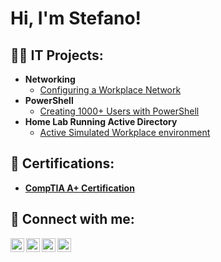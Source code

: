 <h1>Hi, I'm Stefano! 

<h2>👨‍💻 IT Projects:</h2>

- <b>Networking </b>
  - [Configuring a Workplace Network](https://github.com/Stefano-Edo/Networking/blob/main/README.md)
- <b>PowerShell</b>
  - [Creating 1000+ Users with PowerShell](https://github.com/Stefano-Edo/PowerShell)
- <b>Home Lab Running Active Directory</b>
  - [Active Simulated Workplace environment](https://github.com/Stefano-Edo/Home-Lab-Active-Directory)
<h2>📄 Certifications:</h2>

- <b>[CompTIA A+ Certification](https://imgur.com/TFbdlP9)</b>


<h2> 🤳 Connect with me:</h2>

[<img align="left" alt="JoshMadakor | YouTube" width="22px" src="https://cdn.jsdelivr.net/npm/simple-icons@v3/icons/youtube.svg" />][youtube]
[<img align="left" alt="JoshMadakor | Twitter" width="22px" src="https://cdn.jsdelivr.net/npm/simple-icons@v3/icons/twitter.svg" />][twitter]
[<img align="left" alt="JoshMadakor | LinkedIn" width="22px" src="https://cdn.jsdelivr.net/npm/simple-icons@v3/icons/linkedin.svg" />][linkedin]
[<img align="left" alt="JoshMadakor | Instagram" width="22px" src="https://cdn.jsdelivr.net/npm/simple-icons@v3/icons/instagram.svg" />][instagram]

[twitter]: https://twitter.com/joshmadakor
[youtube]: https://www.youtube.com/c/joshmadakor
[instagram]: https://www.instagram.com/joshmadakor/
[linkedin]: https://linkedin.com/in/joshmadakor
<!--
**Stefano-Edo/Stefano-Edo** is a ✨ _special_ ✨ repository because its `README.md` (this file) appears on your GitHub profile.

Here are some ideas to get you started:

- 🔭 I’m currently working on ...
- 🌱 I’m currently learning ...
- 👯 I’m looking to collaborate on ...
- 🤔 I’m looking for help with ...
- 💬 Ask me about ...
- 📫 How to reach me: ...
- 😄 Pronouns: ...
- ⚡ Fun fact: ...
-->
